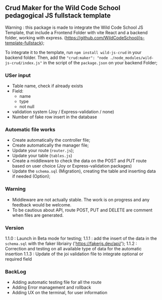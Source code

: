 ## Crud Maker for the Wild Code School pedagogical JS fullstack template

Warning : this package is made to integrate the Wild Code School JS Template, that include a Frontend Folder with vite React and a backend folder, working with express. (https://github.com/WildCodeSchool/js-template-fullstack);

To integrate it to the template, run `npm install wild-js-crud` in your backend folder. Then, add the `"crud:maker": "node ./node_modules/wild-js-crud/index.js"` in the script of the `package.json` on your backend Folder;

### USer input

- Table name, check if already exists
- Field:
  - name
  - type
  - not null
- validation system (Joy / Express-validation / none)
- Number of fake row insert in the database

### Automatic file works

- Create automatically the controller file;
- Create automatically the manager file;
- Update your route (`router.js`);
- Update your table (`tables.js`)
- Create a middleware to check the data on the POST and PUT route based on user choice (Joy or Express-validation packages)
- Update the `schema.sql` (Migration), creating the table and inserting data if needed (Option);

### Warning

- Middleware are not actually stable. The work is on progress and any feedback would be welcome.
- To be cautious about API, route POST, PUT and DELETE are comment when files are generated.

### Version

1.1.0 : Launch in Beta mode for testing;
1.1.1 : add the insert of the data in the `schema.sql` with the faker libriairy ('https://fakerjs.dev/api/');
1.1.2 : Correction and testing on all available type of data for the automatic insertion
1.1.3 : Update of the joi validation file to integrate optional or required field

### BackLog

- Adding automatic testing file for all the route
- Adding Error management and rollback
- Adding UX on the terminal, for user information
